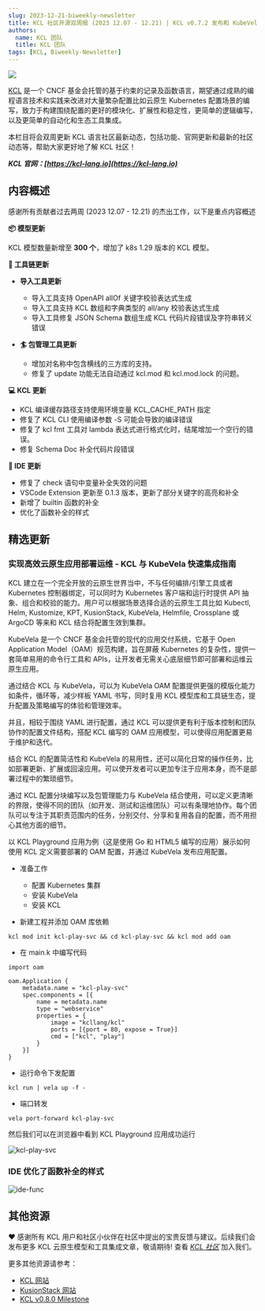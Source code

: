 ```yaml
---
slug: 2023-12-21-biweekly-newsletter
title: KCL 社区开源双周报 (2023 12.07 - 12.21) | KCL v0.7.2 发布和 KubeVela/OAM 集成
authors:
  name: KCL 团队
  title: KCL 团队
tags: [KCL, Biweekly-Newsletter]
---
```


![](/img/biweekly-newsletter-zh.png)

[KCL](https://github.com/kcl-lang) 是一个 CNCF 基金会托管的基于约束的记录及函数语言，期望通过成熟的编程语言技术和实践来改进对大量繁杂配置比如云原生 Kubernetes 配置场景的编写，致力于构建围绕配置的更好的模块化、扩展性和稳定性，更简单的逻辑编写，以及更简单的自动化和生态工具集成。

本栏目将会双周更新 KCL 语言社区最新动态，包括功能、官网更新和最新的社区动态等，帮助大家更好地了解 KCL 社区！

**_KCL 官网：[https://kcl-lang.io](https://kcl-lang.io)_**

## 内容概述

感谢所有贡献者过去两周 (2023 12.07 - 12.21) 的杰出工作，以下是重点内容概述

**📦 模型更新**

KCL 模型数量新增至 **300 个**，增加了 k8s 1.29 版本的 KCL 模型。

**🔧 工具链更新**
- **导入工具更新**
  - 导入工具支持 OpenAPI allOf 关键字校验表达式生成
  - 导入工具支持 KCL 数组和字典类型的 all/any 校验表达式生成
  - 导入工具修复 JSON Schema 数组生成 KCL 代码片段错误及字符串转义错误

- **🏄 包管理工具更新**
  - 增加对名称中包含横线的三方库的支持。
  - 修复了 update 功能无法自动通过 kcl.mod 和 kcl.mod.lock 的问题。

**💻 KCL 更新**

- KCL 编译缓存路径支持使用环境变量 KCL_CACHE_PATH 指定
- 修复了 KCL CLI 使用编译参数 -S 可能会导致的编译错误
- 修复了 kcl fmt 工具对 lambda 表达式进行格式化时，结尾增加一个空行的错误。
- 修复 Schema Doc 补全代码片段错误

**📒 IDE 更新**

- 修复了 check 语句中变量补全失效的问题
- VSCode Extension 更新至 0.1.3 版本，更新了部分关键字的高亮和补全
- 新增了 builtin 函数的补全
- 优化了函数补全的样式

## 精选更新

### 实现高效云原生应用部署运维 - KCL 与 KubeVela 快速集成指南

KCL 建立在一个完全开放的云原生世界当中，不与任何编排/引擎工具或者 Kubernetes 控制器绑定，可以同时为 Kubernetes 客户端和运行时提供 API 抽象、组合和校验的能力。用户可以根据场景选择合适的云原生工具比如 Kubectl, Helm, Kustomize, KPT, KusionStack, KubeVela, Helmfile, Crossplane 或 ArgoCD 等来和 KCL 结合将配置生效到集群。

KubeVela 是一个 CNCF 基金会托管的现代的应用交付系统，它基于 Open Application Model（OAM）规范构建，旨在屏蔽 Kubernetes 的复杂性，提供一套简单易用的命令行工具和 APIs，让开发者无需关心底层细节即可部署和运维云原生应用。

通过结合 KCL 与 KubeVela，可以为 KubeVela OAM 配置提供更强的模版化能力如条件，循环等，减少样板 YAML 书写，同时复用 KCL 模型库和工具链生态，提升配置及策略编写的体验和管理效率。

并且，相较于围绕 YAML 进行配置，通过 KCL 可以提供更有利于版本控制和团队协作的配置文件结构，搭配 KCL 编写的 OAM 应用模型，可以使得应用配置更易于维护和迭代。

结合 KCL 的配置简洁性和 KubeVela 的易用性，还可以简化日常的操作任务，比如部署更新、扩展或回滚应用。可以使开发者可以更加专注于应用本身，而不是部署过程中的繁琐细节。

通过 KCL 配置分块编写以及包管理能力与 KubeVela 结合使用，可以定义更清晰的界限，使得不同的团队（如开发、测试和运维团队）可以有条理地协作。每个团队可以专注于其职责范围内的任务，分别交付、分享和复用各自的配置，而不用担心其他方面的细节。

以 KCL Playground 应用为例（这是使用 Go 和 HTML5 编写的应用）展示如何使用 KCL 定义需要部署的 OAM 配置，并通过 KubeVela 发布应用配置。

- 准备工作
  - 配置 Kubernetes 集群
  - 安装 KubeVela 
  - 安装 KCL

- 新建工程并添加 OAM 库依赖

```
kcl mod init kcl-play-svc && cd kcl-play-svc && kcl mod add oam
```

- 在 main.k 中编写代码
```
import oam

oam.Application {
    metadata.name = "kcl-play-svc"
    spec.components = [{
        name = metadata.name
        type = "webservice"
        properties = {
            image = "kcllang/kcl"
            ports = [{port = 80, expose = True}]
            cmd = ["kcl", "play"]
        }
    }]
}
```

- 运行命令下发配置
```
kcl run | vela up -f -
```

- 端口转发
```
vela port-forward kcl-play-svc
```

然后我们可以在浏览器中看到 KCL Playground 应用成功运行

![kcl-play-svc](/img/blog/2023-12-15-kubevela-integration/kcl-play-svc.png)

### IDE 优化了函数补全的样式

![ide-func](/img/blog/2023-12-21-biweekly-newsletter/ide-func.gif)

## 其他资源

❤️ 感谢所有 KCL 用户和社区小伙伴在社区中提出的宝贵反馈与建议。后续我们会发布更多 KCL 云原生模型和工具集成文章，敬请期待! 查看 _[KCL 社区](https://github.com/kcl-lang/community)_ 加入我们。

更多其他资源请参考：

- [KCL 网站](https://kcl-lang.io/)
- [KusionStack 网站](https://kusionstack.io/)
- [KCL v0.8.0 Milestone](https://github.com/kcl-lang/kcl/milestone/8)
